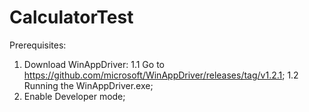 # CalculatorTest
Prerequisites:
1. Download WinAppDriver:
  1.1 Go to https://github.com/microsoft/WinAppDriver/releases/tag/v1.2.1;
  1.2 Running the WinAppDriver.exe;
2. Enable Developer mode;
